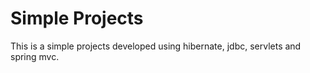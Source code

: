 # Simple Projects
This is a simple projects developed using hibernate, jdbc, servlets and spring mvc.
